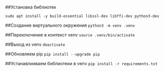 ##Установка библиотек
```sudo apt install -y python3-venv\
sudo apt install -y build-essential libssl-dev libffi-dev python3-dev
```
##Создание виртуального окружения
```python3 -m venv .venv```

##Переключение в контекст venv
```source .venv/bin/activate```

##Выход из venv
`deactivate`

##Обновляем pip
`pip install --upgrade pip`

##Устанавлииваем библиотеки в venv
`pip install -r requirements.txt`
